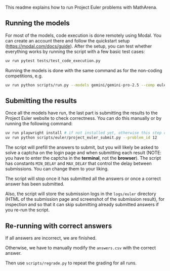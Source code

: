 This readme explains how to run Project Euler problems with MathArena.

## Running the models

For most of the models, code execution is done remotely using Modal. You can create an account there and follow the quickstart setup (https://modal.com/docs/guide).
After the setup, you can test whether everything works by running the script with a few basic test cases:

```bash
uv run pytest tests/test_code_execution.py
```
Running the models is done with the same command as for the non-coding competitions, e.g.

```bash
uv run python scripts/run.py --models gemini/gemini-pro-2.5 --comp euler/euler
```

## Submitting the results

Once all the models have run, the last part is submitting the results to the Project Euler website to check correctness. You can do this manually or by running the following command:

```bash
uv run playwright install # if not installed yet, otherwise this step can be skipped
uv run python scripts/euler/project_euler_submit.py --problem_id 12
```

The script will prefill the answers to submit, but you will likely be asked to solve a captcha on the login page and when submitting each result (NOTE: you have to enter the captcha in the **terminal**, not the **browser**).
The script has constants `MIN_DELAY` and `MAX_DELAY` that control the delay between submissions. You can change them to your liking.

The script will stop once it has submitted all the answers or once a correct answer has been submitted.

Also, the script will store the submission logs in the `logs/euler` directory (HTML of the submission page and screenshot of the submission result), for inspection and so that it can skip submitting already submitted answers if you re-run the script.

## Re-running with correct answers

If all answers are incorrect, we are finished. 

Otherwise, we have to manually modify the `answers.csv` with the correct answer.

Then use `scripts/regrade.py` to repeat the grading for all runs.
